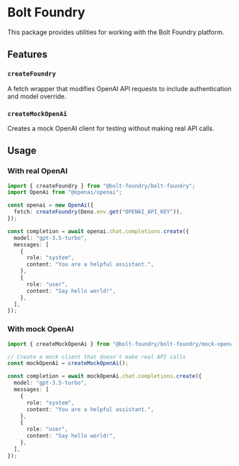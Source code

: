 # Bolt Foundry

This package provides utilities for working with the Bolt Foundry platform.

## Features

### `createFoundry`

A fetch wrapper that modifies OpenAI API requests to include authentication and
model override.

### `createMockOpenAi`

Creates a mock OpenAI client for testing without making real API calls.

## Usage

### With real OpenAI

```typescript
import { createFoundry } from "@bolt-foundry/bolt-foundry";
import OpenAi from "@openai/openai";

const openai = new OpenAi({
  fetch: createFoundry(Deno.env.get("OPENAI_API_KEY")),
});

const completion = await openai.chat.completions.create({
  model: "gpt-3.5-turbo",
  messages: [
    {
      role: "system",
      content: "You are a helpful assistant.",
    },
    {
      role: "user",
      content: "Say hello world!",
    },
  ],
});
```

### With mock OpenAI

```typescript
import { createMockOpenAi } from "@bolt-foundry/bolt-foundry/mock-openai";

// Create a mock client that doesn't make real API calls
const mockOpenAi = createMockOpenAi();

const completion = await mockOpenAi.chat.completions.create({
  model: "gpt-3.5-turbo",
  messages: [
    {
      role: "system",
      content: "You are a helpful assistant.",
    },
    {
      role: "user",
      content: "Say hello world!",
    },
  ],
});
```
